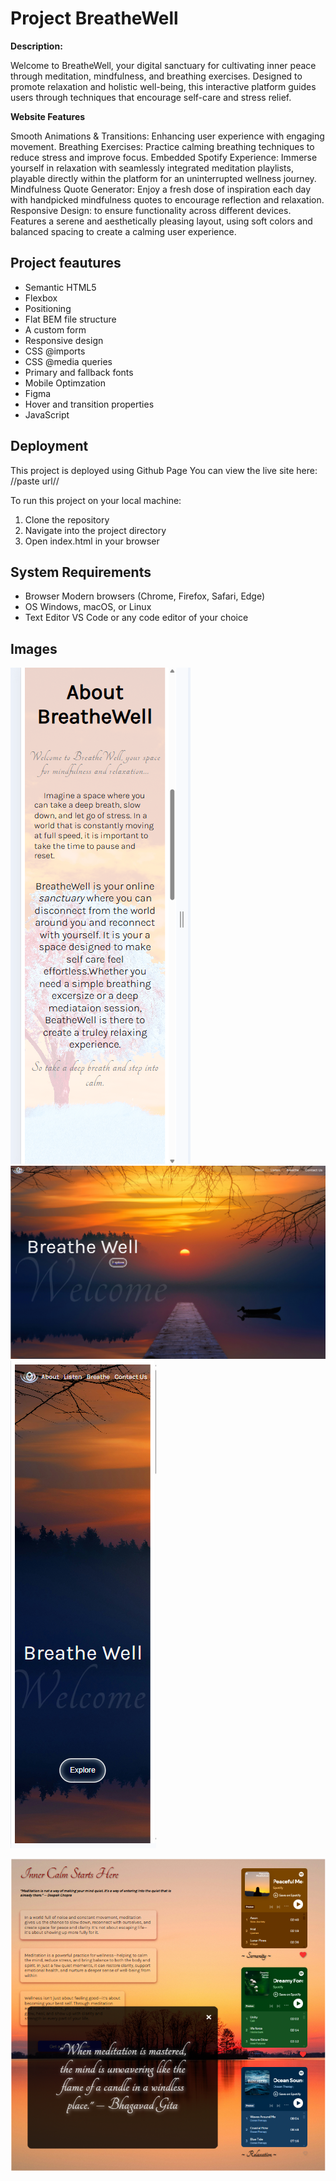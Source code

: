 # Project BreatheWell

**Description:**

Welcome to BreatheWell, your digital sanctuary for cultivating inner peace through meditation, mindfulness, and breathing exercises. Designed to promote relaxation and holistic well-being, this interactive platform guides users through techniques that encourage self-care and stress relief.

**Website Features**

Smooth Animations & Transitions: Enhancing user experience with engaging movement.
Breathing Exercises: Practice calming breathing techniques to reduce stress and improve focus.
Embedded Spotify Experience: Immerse yourself in relaxation with seamlessly integrated meditation playlists, playable directly within the platform for an uninterrupted wellness journey.
Mindfulness Quote Generator: Enjoy a fresh dose of inspiration each day with handpicked mindfulness quotes to encourage reflection and relaxation.
Responsive Design: to ensure functionality across different devices.
Features a serene and aesthetically pleasing layout, using soft colors and balanced spacing to create a calming user experience.

## Project feautures

- Semantic HTML5
- Flexbox
- Positioning
- Flat BEM file structure
- A custom form
- Responsive design
- CSS @imports
- CSS @media queries
- Primary and fallback fonts
- Mobile Optimzation
- Figma
- Hover and transition properties
- JavaScript

## Deployment 
This project is deployed using Github Page
You can view the live site here: //paste url// 

To run this project on your local machine:

1. Clone the repository
2. Navigate into the project directory
3. Open index.html in your browser

## System Requirements
- Browser	Modern browsers (Chrome, Firefox, Safari, Edge)
- OS	Windows, macOS, or Linux
- Text Editor	VS Code or any code editor of your choice



## Images
![Images](./readme-images/about320.png)
![Images](./readme-images/Header.png)
![Images](./readme-images/Header320.png)

![Images](./readme-images/ListenActive.png)

